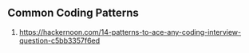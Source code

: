 ## Common Coding Patterns
1. https://hackernoon.com/14-patterns-to-ace-any-coding-interview-question-c5bb3357f6ed
